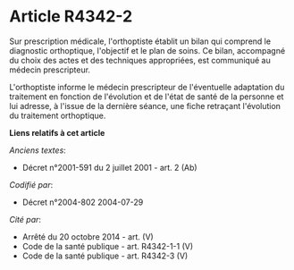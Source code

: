 # Article R4342-2

Sur prescription médicale, l'orthoptiste établit un bilan qui comprend le diagnostic orthoptique, l'objectif et le plan de
soins. Ce bilan, accompagné du choix des actes et des techniques appropriées, est communiqué au médecin prescripteur.

L'orthoptiste informe le médecin prescripteur de l'éventuelle adaptation du traitement en fonction de l'évolution et de
l'état de santé de la personne et lui adresse, à l'issue de la dernière séance, une fiche retraçant l'évolution du traitement
orthoptique.

**Liens relatifs à cet article**

_Anciens textes_:

  - Décret n°2001-591 du 2 juillet 2001 - art. 2 (Ab)

_Codifié par_:

  - Décret n°2004-802 2004-07-29

_Cité par_:

  - Arrêté du 20 octobre 2014 - art. (V)
  - Code de la santé publique - art. R4342-1-1 (V)
  - Code de la santé publique - art. R4342-3 (V)
